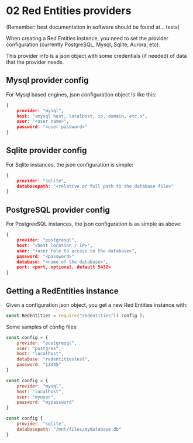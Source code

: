 # 02 Red Entities providers

(Remember: best documentation in software should be found at... tests)

When creating a Red Entities instance, you need to set the provider configuration (currently PostgreSQL, Mysql, Sqlite, Aurora, etc).

This provider info is a json object with some credentials (if needed) of data that the provider needs.

## Mysql provider config

For Mysql based engines, json configuration object is like this:

```json
{
    provider: "mysql",
    host: "<mysql host, localhost, ip, domain, etc.>",
    user: "<user name>",
    password: "<user password>"
}
```

## Sqlite provider config

For Sqlite instances, the json configuration is simple:

```json
{
    provider: "sqlite",
    databasepath: "<relative or full path to the database file>"
}
```

## PostgreSQL provider config

For PostgreeSQL instances, the json configuration is as simple as above:

```json
{
    provider: "postgresql",
    host: "<host location / IP>",
    user: "<user role to access to the database>",
    password: "<password>"
    database: "<name of the database>",
    port: <port, optional, default 5432>
}
```

## Getting a RedEntities instance

Given a configuration json object, you get a new Red Entities instance with:

```js
const RedEntities = require("redentities")( config );
```

Some samples of config files:

```js
const config = {
    provider: "postgresql",
    user: "postgres",
    host: "localhost",
    database: "redentitiestest",
    password: "12345"
}
```

```js
const config = {
    provider: "mysql",
    host: "localhost",
    user: "myuser",
    password: "mypassword"
}
```

```js
const config {
    provider: "sqlite",
    databasepath: "/mnt/files/mydatabase.db"
}
```